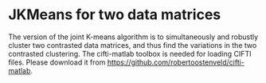 # JKMeans for two data matrices
The version of the joint K-means algorithm is to simultaneously and robustly cluster two contrasted data matrices, and thus find
the variations in the two contrasted clustering.
The cifti-matlab toolbox is needed for loading CIFTI files. Please download it from https://github.com/robertoostenveld/cifti-matlab.

